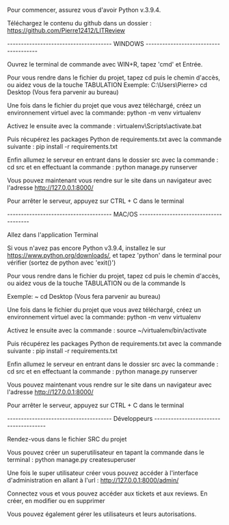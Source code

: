 Pour commencer, assurez vous d'avoir Python v.3.9.4.

Téléchargez le contenu du github dans un dossier : https://github.com/Pierre12412/LITReview

-------------------------------------- WINDOWS --------------------------------------

Ouvrez le terminal de commande avec WIN+R, tapez 'cmd' et Entrée.

Pour vous rendre dans le fichier du projet, tapez cd puis le chemin d'accès, ou aidez vous de la touche TABULATION
Exemple:
C:\Users\Pierre\> cd Desktop (Vous fera parvenir au bureau)

Une fois dans le fichier du projet que vous avez téléchargé, créez un environnement virtuel avec la commande: python -m venv virtualenv

Activez le ensuite avec la commande : virtualenv\Scripts\activate.bat

Puis récupérez les packages Python de requirements.txt avec la commande suivante : pip install -r requirements.txt

Enfin allumez le serveur en entrant dans le dossier src avec la commande : cd src
et en effectuant la commande : python manage.py runserver

Vous pouvez maintenant vous rendre sur le site dans un navigateur avec l'adresse http://127.0.0.1:8000/

Pour arrêter le serveur, appuyez sur CTRL + C dans le terminal

-------------------------------------- MAC/OS --------------------------------------

Allez dans l'application Terminal

Si vous n'avez pas encore Python v3.9.4, installez le sur https://www.python.org/downloads/, et tapez 'python'  dans le terminal pour vérifier (sortez de python avec 'exit()')

Pour vous rendre dans le fichier du projet, tapez cd puis le chemin d'accès, ou aidez vous de la touche TABULATION ou de la commande ls 

Exemple: ~ cd Desktop (Vous fera parvenir au bureau)

Une fois dans le fichier du projet que vous avez téléchargé, créez un environnement virtuel avec la commande: python -m venv virtualenv

Activez le ensuite avec la commande : source ~/virtualenv/bin/activate

Puis récupérez les packages Python de requirements.txt avec la commande suivante : pip install -r requirements.txt

Enfin allumez le serveur en entrant dans le dossier src avec la commande : cd src
et en effectuant la commande : python manage.py runserver

Vous pouvez maintenant vous rendre sur le site dans un navigateur avec l'adresse http://127.0.0.1:8000/

Pour arrêter le serveur, appuyez sur CTRL + C dans le terminal

-------------------------------------- Développeurs --------------------------------------

Rendez-vous dans le fichier SRC du projet 

Vous pouvez créer un superutilisateur en tapant la commande dans le terminal : python manage.py createsuperuser 

Une fois le super utilisateur créer vous pouvez accéder à l'interface d'administration en allant à l'url : http://127.0.0.1:8000/admin/

Connectez vous et vous pouvez accéder aux tickets et aux reviews. En créer, en modifier ou en supprimer

Vous pouvez également gérer les utilisateurs et leurs autorisations.
